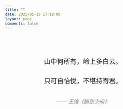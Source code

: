 ```yaml
---
title: ""
date: 2025-05-15 17:19:00
layout: page
comments: false
---
```


<div class="poem" style="text-align: center; font-size: 1.5em; line-height: 2; margin: 80px 0;">
    <p>山中何所有，岭上多白云。</p>
    <p>只可自怡悦，不堪持寄君。</p>
    <p style="font-size: 0.8em; margin-top: 30px; font-style: italic; color: #888;">—— 王维《酬张少府》</p>
</div>

